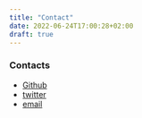 ```yaml
---
title: "Contact"
date: 2022-06-24T17:00:28+02:00
draft: true
---
```


### Contacts
- <i class="fab fa-github"></i> [Github](https://github.com/pablosproject)
- <i class="fab fa-twitter"></i> [twitter]()
- <i class="fa fa-envelope"></i> [email]()
<!-- - <i class="fab fa-twitter"> twitter 
- <i class="fab fa-envelope"> email -->

